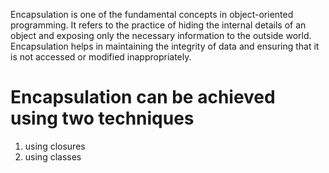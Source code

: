 Encapsulation is one of the fundamental concepts in object-oriented programming. It refers to the practice of hiding the internal details of an object and exposing only the necessary information to the outside world. Encapsulation helps in maintaining the integrity of data and ensuring that it is not accessed or modified inappropriately.
 # Encapsulation can be achieved using two techniques 
 1. using closures
 2. using classes